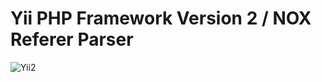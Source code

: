 Yii PHP Framework Version 2 / NOX Referer Parser
================================================

![Yii2](https://img.shields.io/badge/Powered_by-Yii_Framework-green.svg?style=flat)
